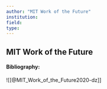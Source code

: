 ```yaml
---
author: "MIT Work of the Future"
institution:
field:
type:
---
```


## MIT Work of the Future
#### Bibliography:

![[@MIT_Work_of_the_Future2020-dz]]